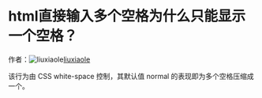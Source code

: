 # html直接输入多个空格为什么只能显示一个空格？

作者：![liuxiaole](https://avatars.githubusercontent.com/u/2718230?s=80&u=c2938ae56d53ed4dc5d8e2ede5444f6098e3ffbe&v=4)[liuxiaole](https://github/liuxiaole)

该行为由 CSS white-space 控制，其默认值 normal 的表现即为多个空格压缩成一个。
